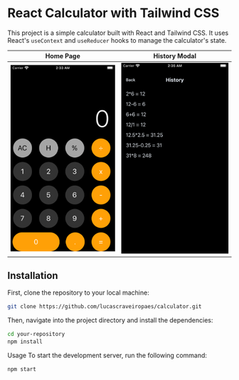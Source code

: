 # React Calculator with Tailwind CSS

This project is a simple calculator built with React and Tailwind CSS. It uses React's `useContext` and `useReducer` hooks to manage the calculator's state.

| Home Page | History Modal |
|:---:|:---:|
| ![Image 1](docs/home.png) | ![Image 2](docs/history.png) |


## Installation

First, clone the repository to your local machine:

```bash
git clone https://github.com/lucascraveiropaes/calculator.git
```

Then, navigate into the project directory and install the dependencies:

```bash
cd your-repository
npm install
```

Usage
To start the development server, run the following command:

```bash
npm start
```
